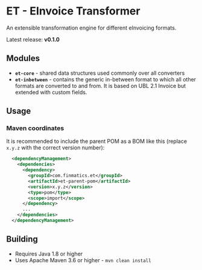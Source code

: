 # ET - EInvoice Transformer

An extensible transformation engine for different eInvoicing formats.

Latest release: **v0.1.0**

## Modules

* **`et-core`** - shared data structures used commonly over all converters
* **`et-inbetween`** - contains the generic in-between format to which all other formats are converted to and from. It is based on UBL 2.1 Invoice but extended with custom fields.

## Usage

### Maven coordinates

It is recommended to include the parent POM as a BOM like this (replace `x.y.z` with the correct version number):

```xml
  <dependencyManagement>
    <dependencies>
      <dependency>
        <groupId>com.finmatics.et</groupId>
        <artifactId>et-parent-pom</artifactId>
        <version>x.y.z</version>
        <type>pom</type>
        <scope>import</scope>
      </dependency>
      ...
    </dependencies>
  </dependencyManagement>
```

## Building

* Requires Java 1.8 or higher
* Uses Apache Maven 3.6 or higher - `mvn clean install`
